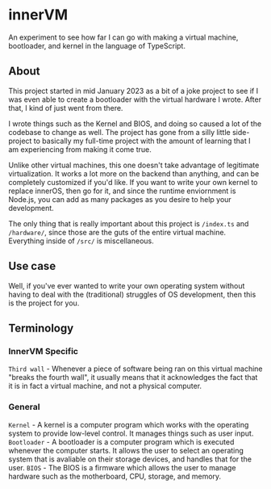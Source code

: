 # innerVM
An experiment to see how far I can go with making a virtual machine, bootloader, and kernel in the language of TypeScript.

## About
This project started in mid January 2023 as a bit of a joke project to see if I was even able to create a bootloader with the virtual hardware I wrote. After that, I kind of just went from there.

I wrote things such as the Kernel and BIOS, and doing so caused a lot of the codebase to change as well. The project has gone from a silly little side-project to basically my full-time project with the amount of learning that I am experiencing from making it come true.

Unlike other virtual machines, this one doesn't take advantage of legitimate virtualization. It works a lot more on the backend than anything, and can be completely customized if you'd like. If you want to write your own kernel to replace innerOS, then go for it, and since the runtime enviornment is Node.js, you can add as many packages as you desire to help your development.

The only thing that is really important about this project is `/index.ts` and `/hardware/`, since those are the guts of the entire virtual machine. Everything inside of `/src/` is miscellaneous.

## Use case
Well, if you've ever wanted to write your own operating system without having to deal with the (traditional) struggles of OS development, then this is the project for you.

## Terminology
### InnerVM Specific
`Third wall` - Whenever a piece of software being ran on this virtual machine "breaks the fourth wall", it usually means that it acknowledges the fact that it is in fact a virtual machine, and not a physical computer.

### General
`Kernel` - A kernel is a computer program which works with the operating system to provide low-level control. It manages things such as user input.
`Bootloader` - A bootloader is a computer program which is executed whenever the computer starts. It allows the user to select an operating system that is avaliable on their storage devices, and handles that for the user.
`BIOS` - The BIOS is a firmware which allows the user to manage hardware such as the motherboard, CPU, storage, and memory.